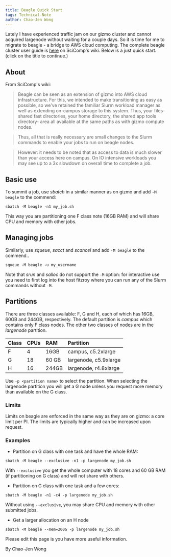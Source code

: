 ```yaml
---
title: Beagle Quick Start
tags: Technical-Note
author: Chao-Jen Wong
---
```


Lately I have experienced traffic jam on our gizmo cluster and cannot acquired largenode without waiting for a couple days. So it is time for me to migrate to beagle - a bridge to AWS cloud computing. The complete beagle cluster user guide is [here](https://teams.fhcrc.org/sites/citwiki/SciComp/Pages/beagle%20Cluster%20User%20Guide.aspx) on SciComp's wiki. Below is a just quick start. (click on the title to continue.)

## About
From SciComp's wiki:


> Beagle can be seen as an extension of gizmo into AWS cloud infrastructure.  For this, we intended to make transitioning as easy as possible, so we've retained the familiar Slurm workload manager as well as extending on-campus storage to this system.  Thus, your files- shared fast directories, your home directory, the shared app tools directory- area all available  at the same paths as with gizmo compute nodes.

>Thus, all that is really necessary are small changes to the Slurm commands to enable your jobs to run on beagle nodes.  

> However: it needs to be noted that as access to data is much slower than your access here on campus.  On IO intensive workloads you may see up to a 3x slowdown on overall time to complete a job.


## Basic use
To summit a job, use _sbatch_ in a similar manner as on gizmo and add `-M beagle` to the commend:
```
sbatch -M beagle -n1 my_job.sh
```
This way you are partitioning one F class note (16GB RAM) and will share CPU and memory with other jobs.

## Managing jobs
Similarly, use _squeue_, _sacct_ and _scancel_ and add `-M beagle` to the commend..

```
squeue -M beagle -u my_username
```

Note that _srun_ and _salloc_ do not support the `-M` option: for interactive use you need to first log into the host fitzroy where you can run any of the Slurm commands without `-M`.

## Partitions
There are three classes available: F, G  and H, each of which has 16GB, 60GB and 244GB, respectively. The default partition is _campus_ which contains only F class nodes.  The other two classes of nodes are in the _largenode_ partition.

| Class |CPUs | RAM | Partition|
|:---|:---|:---|:---|
|F  | 4 | 16GB | campus, c5.2xlarge |
|G | 18 | 60 GB | largenode, c5.9xlarge |
|H | 16 | 244GB | largenode, r4.8xlarge |

Use `-p <partition name>` to select the partition.  When selecting the largenode partition you will get a G node unless you request more memory than available on the G class.

### Limits

Limits on beagle are enforced in the same way as they are on gizmo: a core limit per PI.  The limits are typically higher and can be increased upon request.

### Examples
- Partition on G class with one task and have the whole RAM:
```
sbatch -M beagle --exclusive -n1 -p largenode my_job.sh
```
With `--exclusive` you get the whole computer with 18 cores and 60 GB RAM (if partitioning on G class) and will not share with others.

- Partition on G class with one task and a few cores:
```
sbatch -M beagle -n1 -c4 -p largenode my_job.sh
```
Without using `--exclusive`, you may share CPU and memory with other submitted jobs.

- Get a larger allocation on an H node
```
sbatch -M beagle --mem=200G -p largenode my_job.sh
```

Please edit this page is you have more useful information.

By Chao-Jen Wong
